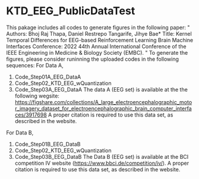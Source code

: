 # KTD_EEG_PublicDataTest
This pakage includes all codes to generate figures in the following paper:
"
Authors: Bhoj Raj Thapa, Daniel Restrepo Tangarife, Jihye Bae*
Title: Kernel Temporal Differences for EEG-based Reinforcement Learning Brain Machine Interfaces
Conference: 2022 44th Annual International Conference of the IEEE Engineering in Medicine & Biology Society (EMBC).
"
To generate the figures, please consider runinning the uploaded codes in the following sequences:
For Data A,
1. Code_Step01A_EEG_DataA
2. Code_Step02_KTD_EEG_wQuantization
3. Code_Step03A_EEG_DataA
The data A (EEG set) is available at the the following wegsite: 
https://figshare.com/collections/A_large_electroencephalographic_motor_imagery_dataset_for_electroencephalographic_brain_computer_interfaces/3917698
A proper citation is required to use this data set, as described in the website.

For Data B,
1. Code_Step01B_EEG_DataB
2. Code_Step02_KTD_EEG_wQuantization
3. Code_Step03B_EEG_DataB
The Data B (EEG set) is available at the BCI competition IV website (https://www.bbci.de/competition/iv/).
A proper citation is required to use this data set, as described in the website.


